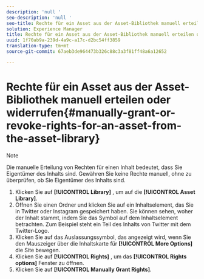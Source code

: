 ```yaml
---
description: 'null '
seo-description: 'null '
seo-title: Rechte für ein Asset aus der Asset-Bibliothek manuell erteilen oder widerrufen
solution: Experience Manager
title: Rechte für ein Asset aus der Asset-Bibliothek manuell erteilen oder widerrufen
uuid: 1f70ab9a-239d-4a9c-a17c-d2bc54ff3859
translation-type: tm+mt
source-git-commit: 67aeb3de964473b326c88c3a3f81ff48a6a12652

---
```



# Rechte für ein Asset aus der Asset-Bibliothek manuell erteilen oder widerrufen{#manually-grant-or-revoke-rights-for-an-asset-from-the-asset-library}

>[!NOTE]
>
>Die manuelle Erteilung von Rechten für einen Inhalt bedeutet, dass Sie Eigentümer des Inhalts sind. Gewähren Sie keine Rechte manuell, ohne zu überprüfen, ob Sie Eigentümer des Inhalts sind.

1. Klicken Sie auf **[!UICONTROL Library]** , um auf die **[!UICONTROL Asset Library]**.
1. Öffnen Sie einen Ordner und klicken Sie auf ein Inhaltselement, das Sie in Twitter oder Instagram gespeichert haben. Sie können sehen, woher der Inhalt stammt, indem Sie das Symbol auf dem Inhaltselement betrachten. Zum Beispiel steht ein Teil des Inhalts von Twitter mit dem Twitter-Logo.
1. Klicken Sie auf das Auslassungssymbol, das angezeigt wird, wenn Sie den Mauszeiger über die Inhaltskarte für **[!UICONTROL More Options]** die Site bewegen.
1. Klicken Sie auf **[!UICONTROL Rights]** , um das **[!UICONTROL Rights options]** Fenster zu öffnen.
1. Klicken Sie auf **[!UICONTROL Manually Grant Rights]**.
